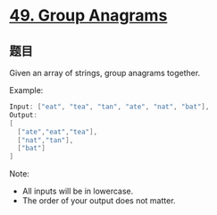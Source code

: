 # [49. Group Anagrams](https://leetcode.com/problems/group-anagrams/)

## 题目

Given an array of strings, group anagrams together.


Example:

```c
Input: ["eat", "tea", "tan", "ate", "nat", "bat"],
Output:
[
  ["ate","eat","tea"],
  ["nat","tan"],
  ["bat"]
]
```

Note:

- All inputs will be in lowercase.
- The order of your output does not matter.
